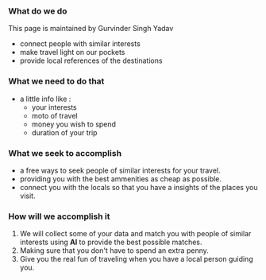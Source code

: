 ### What do we do 

This page is maintained by Gurvinder Singh Yadav

- connect people with similar interests
- make travel light on our pockets
- provide local references of the destinations

### What we need to do that
- a little info like :
    - your interests
    - moto of travel
    - money you wish to spend
    - duration of your trip
### What we seek to accomplish 
- a free ways to seek people of similar interests for your travel.
- providing you with the best ammenities as cheap as possible.
- connect you with the locals so that you have a insights of the places you visit.

### How will we accomplish it
 1. We will collect some of your data and match you with people of similar interests
 using **AI** to provide the best possible matches.
 2. Making sure that you don't have to spend an extra penny.
 3. Give you the real fun of traveling when you have a local person guiding you.
